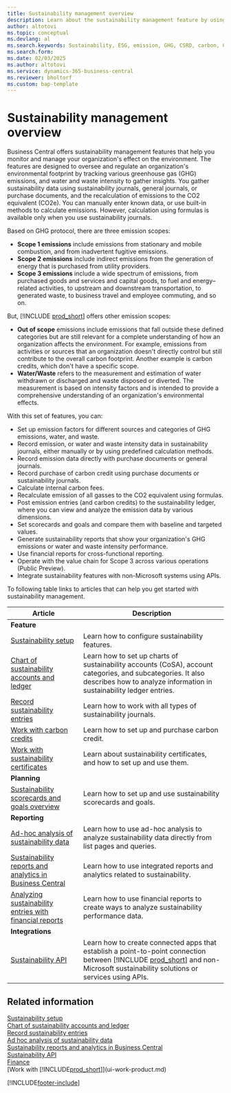 ```yaml
---
title: Sustainability management overview
description: Learn about the sustainability management feature by using the provided information and resources.
author: altotovi
ms.topic: conceptual
ms.devlang: al
ms.search.keywords: Sustainability, ESG, emission, GHG, CSRD, carbon, CO2
ms.search.form: 
ms.date: 02/03/2025
ms.author: altotovi
ms.service: dynamics-365-business-central
ms.reviewer: bholtorf
ms.custom: bap-template
---
```


# Sustainability management overview

Business Central offers sustainability management features that help you monitor and manage your organization's effect on the environment. The features are designed to oversee and regulate an organization's environmental footprint by tracking various greenhouse gas (GHG) emissions, and water and waste intensity to gather insights. You gather sustainability data using sustainability journals, general journals, or purchase documents, and the recalculation of emissions to the CO2 equivalent (CO2e). You can manually enter known data, or use built-in methods to calculate emissions. However, calculation using formulas is available only when you use sustainability journals.

Based on GHG protocol, there are three emission scopes:  

- **Scope 1 emissions** include emissions from stationary and mobile combustion, and from inadvertent fugitive emissions.  
- **Scope 2 emissions** include indirect emissions from the generation of energy that is purchased from utility providers.  
- **Scope 3 emissions** include a wide spectrum of emissions, from purchased goods and services and capital goods, to fuel and energy–related activities, to upstream and downstream transportation, to generated waste, to business travel and employee commuting, and so on.

But, [!INCLUDE [prod_short](includes/prod_short.md)] offers other emission scopes:  

- **Out of scope** emissions include emissions that fall outside these defined categories but are still relevant for a complete understanding of how an organization affects the environment. For example, emissions from activities or sources that an organization doesn't directly control but still contribute to the overall carbon footprint. Another example is carbon credits, which don't have a specific scope.
- **Water/Waste** refers to the measurement and estimation of water withdrawn or discharged and waste disposed or diverted. The measurement is based on intensity factors and is intended to provide a comprehensive understanding of an organization's environmental effects.

With this set of features, you can:

- Set up emission factors for different sources and categories of GHG emissions, water, and waste.
- Record emission, or water and waste intensity data in sustainability journals, either manually or by using predefined calculation methods.
- Record emission data directly with purchase documents or general journals.  
- Record purchase of carbon credit using purchase documents or sustainability journals.
- Calculate internal carbon fees.
- Recalculate emission of all gasses to the CO2 equivalent using formulas.  
- Post emission entries (and carbon credits) to the sustainability ledger, where you can view and analyze the emission data by various dimensions.
- Set scorecards and goals and compare them with baseline and targeted values.  
- Generate sustainability reports that show your organization's GHG emissions or water and waste intensity performance.  
- Use financial reports for cross-functional reporting.
- Operate with the value chain for Scope 3 across various operations (Public Preview).
- Integrate sustainability features with non-Microsoft systems using APIs.  

To following table links to articles that can help you get started with sustainability management.

| Article | Description |
|---------|-------------|
| **Feature** |             |
| [Sustainability setup](finance-sustainability-setup.md) | Learn how to configure sustainability features. |
| [Chart of sustainability accounts and ledger](finance-sustainability-accounts-ledger.md) | Learn how to set up charts of sustainability accounts (CoSA), account categories, and subcategories. It also describes how to analyze information in sustainability ledger entries. |
| [Record sustainability entries](finance-sustainability-journal.md) | Learn how to work with all types of sustainability journals. |
| [Work with carbon credits](sustainability-carbon-credit.md) | Learn how to set up and purchase carbon credit. |
| [Work with sustainability certificates](sustainability-certificates.md) |  Learn about sustainability certificates, and how to set up and use them.  |
| **Planning** |             |
| [Sustainability scorecards and goals overview](sustainability-scorecards-goals.md) | Learn how to set up and use sustainability scorecards and goals. |
| **Reporting** |             |
| [Ad-hoc analysis of sustainability data](ad-hoc-analysis-sustainability.md) | Learn how to use ad-hoc analysis to analyze sustainability data directly from list pages and queries. |
| [Sustainability reports and analytics in Business Central](sustainability-reports.md) | Learn how to use integrated reports and analytics related to sustainability. |
| [Analyzing sustainability entries with financial reports](sustainability-fin-reporting.md) | Learn how to use financial reports to create ways to analyze sustainability performance data. |
| **Integrations** |             |
| [Sustainability API](/dynamics365/business-central/dev-itpro/api-sustainability/sustainability-api?toc=/dynamics365/business-central/toc.json) | Learn how to create connected apps that establish a point-to-point connection between [!INCLUDE [prod_short](includes/prod_short.md)] and non-Microsoft sustainability solutions or services using APIs. |

## Related information

[Sustainability setup](finance-sustainability-setup.md)  
[Chart of sustainability accounts and ledger](finance-sustainability-accounts-ledger.md)  
[Record sustainability entries](finance-sustainability-journal.md)  
[Ad hoc analysis of sustainability data](ad-hoc-analysis-sustainability.md)  
[Sustainability reports and analytics in Business Central](sustainability-reports.md)  
[Sustainability API](/dynamics365/business-central/dev-itpro/api-sustainability/sustainability-api?toc=/dynamics365/business-central/toc.json)  
[Finance](finance.md)  
[Work with [!INCLUDE[prod_short](includes/prod_short.md)]](ui-work-product.md)  

[!INCLUDE[footer-include](includes/footer-banner.md)]
